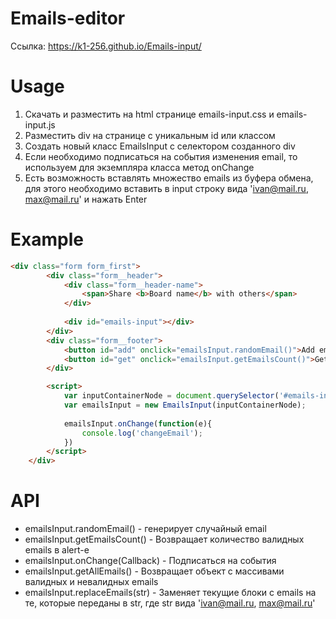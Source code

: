 # Emails-editor
Ссылка: https://k1-256.github.io/Emails-input/

# Usage
1) Скачать и разместить на html странице emails-input.css и emails-input.js
2) Разместить div на странице с уникальным id или классом
3) Создать новый класс EmailsInput с селектором созданного div
4) Если необходимо подписаться на события изменения email, то используем для экземпляра класса метод onChange
5) Есть возможность вставлять множество emails из буфера обмена, для этого необходимо вставить в input строку вида 'ivan@mail.ru, max@mail.ru' и нажать Enter

# Example
```html
<div class="form form_first">
        <div class="form__header">
            <div class="form__header-name">
                <span>Share <b>Board name</b> with others</span>
            </div>
            
            <div id="emails-input"></div>
        </div>
        <div class="form__footer">
            <button id="add" onclick="emailsInput.randomEmail()">Add email</button>
            <button id="get" onclick="emailsInput.getEmailsCount()">Get emails count</button>
        </div>

        <script>
            var inputContainerNode = document.querySelector('#emails-input');
            var emailsInput = new EmailsInput(inputContainerNode);
            
            emailsInput.onChange(function(e){
                console.log('changeEmail');
            })
        </script>
    </div>
```

# API

  - emailsInput.randomEmail() - генерирует случайный email
  - emailsInput.getEmailsCount() - Возвращает количество валидных emails в alert-е
  - emailsInput.onChange(Callback) - Подписаться на события
  - emailsInput.getAllEmails() - Возвращает объект с массивами валидных и невалидных emails
  - emailsInput.replaceEmails(str) - Заменяет текущие блоки с emails на те, которые переданы в str, где str вида 'ivan@mail.ru, max@mail.ru'
